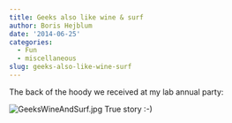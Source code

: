 ```yaml
---
title: Geeks also like wine & surf
author: Boris Hejblum
date: '2014-06-25'
categories:
  - Fun
  - miscellaneous
slug: geeks-also-like-wine-surf
---
```


The back of the hoody we received at my lab annual party:

![GeeksWineAndSurf.jpg](/files/GeeksWineAndSurf.jpg)
True story :-)
